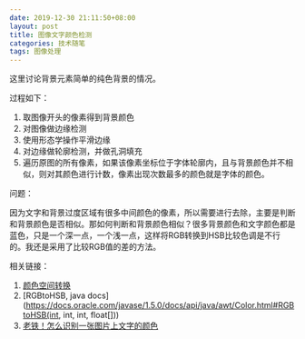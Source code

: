 ```yaml
---
date: 2019-12-30 21:11:50+08:00
layout: post
title: 图像文字颜色检测
categories: 技术随笔
tags: 图像处理
---
```


这里讨论背景元素简单的纯色背景的情况。

过程如下：

1. 取图像开头的像素得到背景颜色
2. 对图像做边缘检测
3. 使用形态学操作平滑边缘
4. 对边缘做轮廓检测，并做孔洞填充
5. 遍历原图的所有像素，如果该像素坐标位于字体轮廓内，且与背景颜色并不相似，则对其颜色进行计数，像素出现次数最多的颜色就是字体的颜色。

问题：

因为文字和背景过度区域有很多中间颜色的像素，所以需要进行去除，主要是判断和背景颜色是否相似。那如何判断和背景颜色相似？很多背景颜色和文字颜色都是蓝色，只是一个深一点，一个浅一点，这样将RGB转换到HSB比较色调是不行的。我还是采用了比较RGB值的差的方法。

相关链接：

1. [颜色空间转换](https://tool.lu/color/)
2. [RGBtoHSB, java docs](https://docs.oracle.com/javase/1.5.0/docs/api/java/awt/Color.html#RGBtoHSB(int, int, int, float[]))
3. [老铁！怎么识别一张图片上文字的颜色](https://www.v2ex.com/amp/t/354940/1)
